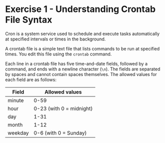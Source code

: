 # Exercise 1 - Understanding Crontab File Syntax

Cron is a system service used to schedule and execute tasks automatically at specified intervals or times in the background.

A crontab file is a simple text file that lists commands to be run at specified times. You edit this file using the `crontab` command.

Each line in a crontab file has five time-and-date fields, followed by a command, and ends with a newline character (`\n`). The fields are separated by spaces and cannot contain spaces themselves. The allowed values for each field are as follows:

| Field   | Allowed values           |
|---------|---------------------------|
| minute  | 0-59                      |
| hour    | 0-23 (with 0 = midnight)  |
| day     | 1-31                      |
| month   | 1-12                      |
| weekday | 0-6 (with 0 = Sunday)     |